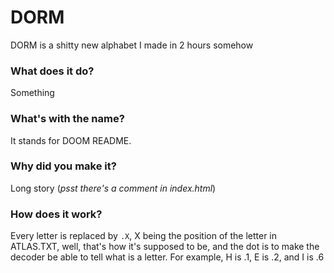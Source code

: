# DORM
DORM is a shitty new alphabet I made in 2 hours somehow

### What does it do?
Something

### What's with the name?
It stands for DOOM README.

### Why did you make it?
Long story (*psst there's a comment in index.html*)

### How does it work?
Every letter is replaced by `.X`, X being the position of the letter in ATLAS.TXT, well, that's how it's supposed to be, and the dot is to make the decoder be able to tell what is a letter.
For example, H is .1, E is .2, and I is .6
